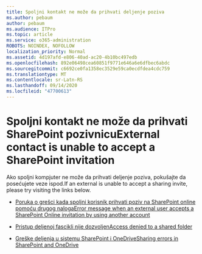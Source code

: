 ```yaml
---
title: Spoljni kontakt ne može da prihvati deljenje poziva
ms.author: pebaum
author: pebaum
ms.audience: ITPro
ms.topic: article
ms.service: o365-administration
ROBOTS: NOINDEX, NOFOLLOW
localization_priority: Normal
ms.assetid: 4d197afd-e806-40ad-ac20-4b10bc497edb
ms.openlocfilehash: 892e06498cea60851f9771e646a6e6dfbec6abdc
ms.sourcegitcommit: c6692ce0fa1358ec3529e59ca0ecdfdea4cdc759
ms.translationtype: MT
ms.contentlocale: sr-Latn-RS
ms.lasthandoff: 09/14/2020
ms.locfileid: "47700613"
---
```

# <a name="external-contact-is-unable-to-accept-a-sharepoint-invitation"></a><span data-ttu-id="fbdda-102">Spoljni kontakt ne može da prihvati SharePoint pozivnicu</span><span class="sxs-lookup"><span data-stu-id="fbdda-102">External contact is unable to accept a SharePoint invitation</span></span>

<span data-ttu-id="fbdda-103">Ako spoljni kompjuter ne može da prihvati deljenje poziva, pokušajte da posećujete veze ispod.</span><span class="sxs-lookup"><span data-stu-id="fbdda-103">If an external is unable to accept a sharing invite, please try visiting the links below.</span></span>

- [<span data-ttu-id="fbdda-104">Poruka o grešci kada spoljni korisnik prihvati poziv na SharePoint online pomoću drugog naloga</span><span class="sxs-lookup"><span data-stu-id="fbdda-104">Error message when an external user accepts a SharePoint Online invitation by using another account</span></span>](https://docs.microsoft.com/sharepoint/support/sharing-and-permissions/error-when-external-user-accepts-an-invitation-by-using-another-account)

- [<span data-ttu-id="fbdda-105">Pristup deljenoj fascikli nije dozvoljen</span><span class="sxs-lookup"><span data-stu-id="fbdda-105">Access denied to a shared folder</span></span>](https://docs.microsoft.com/sharepoint/support/sharing-and-permissions/cannot-access-shared-folder)

- [<span data-ttu-id="fbdda-106">Greške deljenja u sistemu SharePoint i OneDrive</span><span class="sxs-lookup"><span data-stu-id="fbdda-106">Sharing errors in SharePoint and OneDrive</span></span>](https://docs.microsoft.com/sharepoint/sharepoint-onedrive-error-message)

